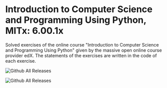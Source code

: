 # Introduction to Computer Science and Programming Using Python, MITx: 6.00.1x
Solved exercises of the online course "Introduction to Computer Science and Programming Using Python" given by the massive open online course provider edX. 
The statements of the exercises are written in the code of each exercise.


![Github All Releases](https://img.shields.io/github/downloads/Xabo-RB/Introduction-to-Computer-Science-and-Programming-Using-Python/total?style=social)

![Github All Releases](https://img.shields.io/github/directory-file-count/Xabo-RB/Introduction-to-Computer-Science-and-Programming-Using-Python)
